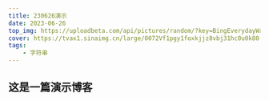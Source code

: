 ```yaml
---
title: 230626演示
date: 2023-06-26
top_img: https://uploadbeta.com/api/pictures/random/?key=BingEverydayWallpaperPicture
cover: https://tvax1.sinaimg.cn/large/0072Vf1pgy1foxkjjz8vbj31hc0u0k80.jpg
tags: 
    - 字符串
---
```


## 这是一篇演示博客